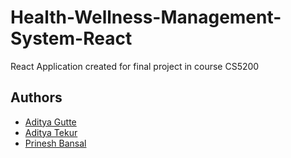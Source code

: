 # Health-Wellness-Management-System-React
React Application created for final project in course CS5200 

## Authors
* [Aditya Gutte](https://github.com/adityagutte)
* [Aditya Tekur](https://github.com/aditek1105)
* [Prinesh Bansal](https://github.com/prineshbansal)

